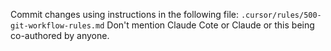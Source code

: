 Commit changes using instructions in the following file: `.cursor/rules/500-git-workflow-rules.md`
Don't mention Claude Cote or Claude or this being co-authored by anyone.
